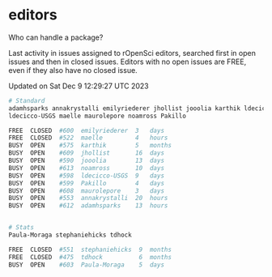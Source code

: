 # editors

Who can handle a package?

Last activity in issues assigned to rOpenSci editors, searched first in open
issues and then in closed issues. Editors with no open issues are FREE, even if
they also have no closed issue.


Updated on Sat Dec 9 12:29:27 UTC 2023

```bash
# Standard
adamhsparks annakrystalli emilyriederer jhollist jooolia karthik ldecicco
ldecicco-USGS maelle maurolepore noamross Pakillo

FREE  CLOSED  #600  emilyriederer  3   days
FREE  CLOSED  #522  maelle         4   hours
BUSY  OPEN    #575  karthik        5   months
BUSY  OPEN    #609  jhollist       16  days
BUSY  OPEN    #590  jooolia        13  days
BUSY  OPEN    #613  noamross       10  days
BUSY  OPEN    #598  ldecicco-USGS  9   days
BUSY  OPEN    #599  Pakillo        4   days
BUSY  OPEN    #608  maurolepore    3   days
BUSY  OPEN    #553  annakrystalli  20  hours
BUSY  OPEN    #612  adamhsparks    13  hours


# Stats
Paula-Moraga stephaniehicks tdhock

FREE  CLOSED  #551  stephaniehicks  9  months
FREE  CLOSED  #475  tdhock          6  months
BUSY  OPEN    #603  Paula-Moraga    5  days
```
